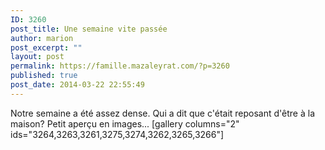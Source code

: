 ```yaml
---
ID: 3260
post_title: Une semaine vite passée
author: marion
post_excerpt: ""
layout: post
permalink: https://famille.mazaleyrat.com/?p=3260
published: true
post_date: 2014-03-22 22:55:49
---
```

Notre semaine a été assez dense. Qui a dit que c'était reposant d'être à la maison? Petit aperçu en images...
[gallery columns="2" ids="3264,3263,3261,3275,3274,3262,3265,3266"]